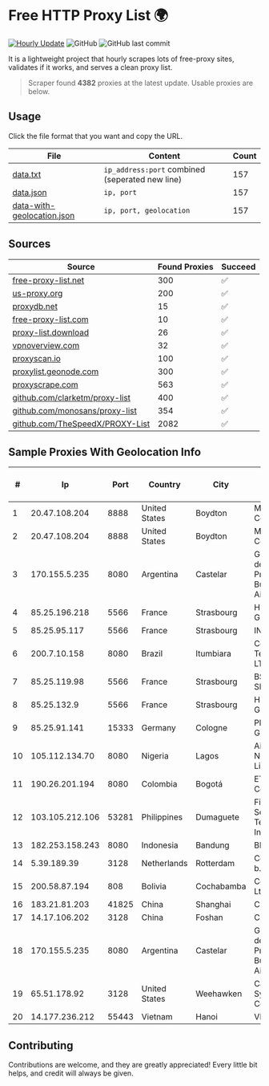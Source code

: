 
# Free HTTP Proxy List 🌍

[![Hourly Update](https://github.com/mertguvencli/http-proxy-list/actions/workflows/main.yml/badge.svg?branch=main)](https://github.com/mertguvencli/http-proxy-list/actions/workflows/main.yml)
![GitHub](https://img.shields.io/github/license/mertguvencli/http-proxy-list)
![GitHub last commit](https://img.shields.io/github/last-commit/mertguvencli/http-proxy-list)

It is a lightweight project that hourly scrapes lots of free-proxy sites, validates if it works, and serves a clean proxy list.


> Scraper found **4382** proxies at the latest update. Usable proxies are below.

## Usage

Click the file format that you want and copy the URL.


|File|Content|Count|
|----|-------|-----|
|[data.txt](https://raw.githubusercontent.com/mertguvencli/http-proxy-list/main/proxy-list/data.txt)|`ip_address:port` combined (seperated new line)|157|
|[data.json](https://raw.githubusercontent.com/mertguvencli/http-proxy-list/main/proxy-list/data.json)|`ip, port`|157|
|[data-with-geolocation.json](https://raw.githubusercontent.com/mertguvencli/http-proxy-list/main/proxy-list/data-with-geolocation.json)|`ip, port, geolocation`|157|

## Sources

|Source|Found Proxies|Succeed|
|------|-------------|-------|
|[free-proxy-list.net](https://free-proxy-list.net)|300|✅|
|[us-proxy.org](https://www.us-proxy.org)|200|✅|
|[proxydb.net](http://proxydb.net)|15|✅|
|[free-proxy-list.com](https://free-proxy-list.com/?page=&port=&type%5B%5D=http&type%5B%5D=https&up_time=0&search=Search)|10|✅|
|[proxy-list.download](https://www.proxy-list.download/HTTP)|26|✅|
|[vpnoverview.com](https://vpnoverview.com/privacy/anonymous-browsing/free-proxy-servers)|32|✅|
|[proxyscan.io](https://www.proxyscan.io)|100|✅|
|[proxylist.geonode.com](https://proxylist.geonode.com/api/proxy-list?limit=300&page=1&sort_by=lastChecked&sort_type=desc&protocols=http,https)|300|✅|
|[proxyscrape.com](https://api.proxyscrape.com/v2/?request=displayproxies&protocol=http&timeout=10000&country=all&ssl=all&anonymity=all)|563|✅|
|[github.com/clarketm/proxy-list](https://raw.githubusercontent.com/clarketm/proxy-list/master/proxy-list-raw.txt)|400|✅|
|[github.com/monosans/proxy-list](https://raw.githubusercontent.com/monosans/proxy-list/main/proxies/http.txt)|354|✅|
|[github.com/TheSpeedX/PROXY-List](https://raw.githubusercontent.com/TheSpeedX/PROXY-List/master/http.txt)|2082|✅|


## Sample Proxies With Geolocation Info

|#|Ip|Port|Country|City|Internet Service Provider|
|-|--|----|-------|----|-------------------------|
|1|20.47.108.204|8888|United States|Boydton|Microsoft Corporation|
|2|20.47.108.204|8888|United States|Boydton|Microsoft Corporation|
|3|170.155.5.235|8080|Argentina|Castelar|Gobernacion de la Provincia de Buenos Aires|
|4|85.25.196.218|5566|France|Strasbourg|Host Europe GmbH|
|5|85.25.95.117|5566|France|Strasbourg|INTERGENIA|
|6|200.7.10.158|8080|Brazil|Itumbiara|Conexao Telematica LTDA|
|7|85.25.119.98|5566|France|Strasbourg|BSB-SERVICE|
|8|85.25.132.9|5566|France|Strasbourg|Host Europe GmbH|
|9|85.25.91.141|15333|Germany|Cologne|PlusServer GmbH|
|10|105.112.134.70|8080|Nigeria|Lagos|Airtel Networks Limited|
|11|190.26.201.194|8080|Colombia|Bogotá|ETB - Colombia|
|12|103.105.212.106|53281|Philippines|Dumaguete|Fil Products Service Television Incorporated|
|13|182.253.158.243|8080|Indonesia|Bandung|BIZNET|
|14|5.39.189.39|3128|Netherlands|Rotterdam|ColoCenter b.v.|
|15|200.58.87.194|808|Bolivia|Cochabamba|Comteco Ltda|
|16|183.21.81.203|41825|China|Shanghai|Chinanet|
|17|14.17.106.202|3128|China|Foshan|Chinanet|
|18|170.155.5.235|8080|Argentina|Castelar|Gobernacion de la Provincia de Buenos Aires|
|19|65.51.178.92|3128|United States|Weehawken|Cablevision Systems Corp.|
|20|14.177.236.212|55443|Vietnam|Hanoi|VNPT|



## Contributing

Contributions are welcome, and they are greatly appreciated! Every
little bit helps, and credit will always be given.

